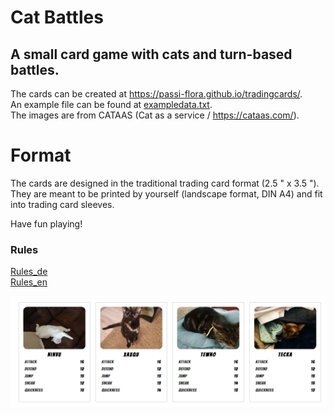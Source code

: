 # Cat Battles
## A small card game with cats and turn-based battles.

The cards can be created at https://passi-flora.github.io/tradingcards/.   
An example file can be found at [exampledata.txt](exampledata.txt).   
The images are from CATAAS (Cat as a service / https://cataas.com/).  

# Format
The cards are designed in the traditional trading card format (2.5 " x 3.5 "). 
They are meant to be printed by yourself (landscape format, DIN A4) and fit into trading card sleeves. 

Have fun playing!

### Rules
[Rules_de](rules_de.md)  
[Rules_en](rules_en.md) 

![example.jpg](example.jpg)
